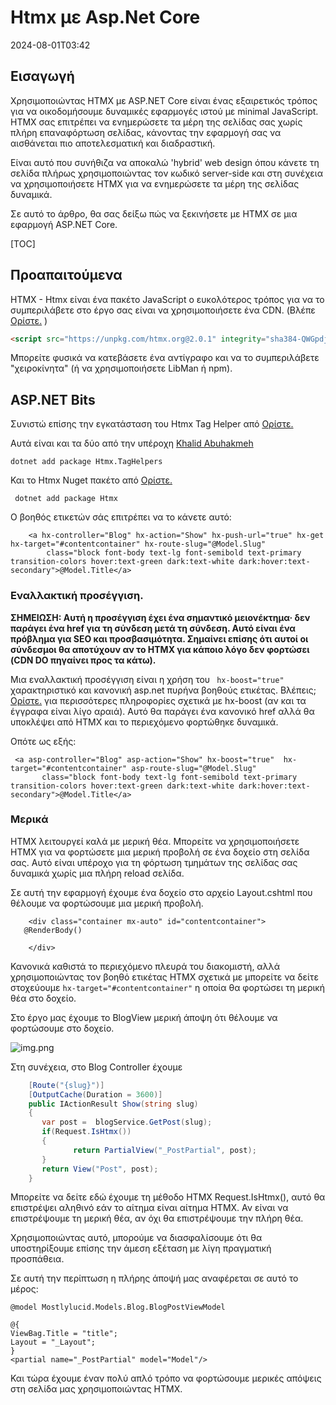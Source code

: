 # Htmx με Asp.Net Core

<datetime class="hidden">2024-08-01T03:42</datetime>

<!--category-- ASP.NET, HTMX -->
## Εισαγωγή

Χρησιμοποιώντας HTMX με ASP.NET Core είναι ένας εξαιρετικός τρόπος για να οικοδομήσουμε δυναμικές εφαρμογές ιστού με minimal JavaScript. HTMX σας επιτρέπει να ενημερώσετε τα μέρη της σελίδας σας χωρίς πλήρη επαναφόρτωση σελίδας, κάνοντας την εφαρμογή σας να αισθάνεται πιο αποτελεσματική και διαδραστική.

Είναι αυτό που συνήθιζα να αποκαλώ 'hybrid' web design όπου κάνετε τη σελίδα πλήρως χρησιμοποιώντας τον κωδικό server-side και στη συνέχεια να χρησιμοποιήσετε HTMX για να ενημερώσετε τα μέρη της σελίδας δυναμικά.

Σε αυτό το άρθρο, θα σας δείξω πώς να ξεκινήσετε με HTMX σε μια εφαρμογή ASP.NET Core.

[TOC]

## Προαπαιτούμενα

HTMX - Htmx είναι ένα πακέτο JavaScript ο ευκολότερος τρόπος για να το συμπεριλάβετε στο έργο σας είναι να χρησιμοποιήσετε ένα CDN. (Βλέπε [Ορίστε.](https://htmx.org/docs/#installing) )

```html
<script src="https://unpkg.com/htmx.org@2.0.1" integrity="sha384-QWGpdj554B4ETpJJC9z+ZHJcA/i59TyjxEPXiiUgN2WmTyV5OEZWCD6gQhgkdpB/" crossorigin="anonymous"></script>
```

Μπορείτε φυσικά να κατεβάσετε ένα αντίγραφο και να το συμπεριλάβετε "χειροκίνητα" (ή να χρησιμοποιήσετε LibMan ή npm).

## ASP.NET Bits

Συνιστώ επίσης την εγκατάσταση του Htmx Tag Helper από [Ορίστε.](https://github.com/khalidabuhakmeh/Htmx.Net)

Αυτά είναι και τα δύο από την υπέροχη [Khalid Abuhakmeh
](https://mastodon.social/@khalidabuhakmeh@mastodon.social)

```shell
dotnet add package Htmx.TagHelpers
```

Και το Htmx Nuget πακέτο από [Ορίστε.](https://www.nuget.org/packages/Htmx/)

```shell
 dotnet add package Htmx
```

Ο βοηθός ετικετών σάς επιτρέπει να το κάνετε αυτό:

```razor
    <a hx-controller="Blog" hx-action="Show" hx-push-url="true" hx-get hx-target="#contentcontainer" hx-route-slug="@Model.Slug"
        class="block font-body text-lg font-semibold text-primary transition-colors hover:text-green dark:text-white dark:hover:text-secondary">@Model.Title</a>
```

### Εναλλακτική προσέγγιση.

**ΣΗΜΕΙΩΣΗ: Αυτή η προσέγγιση έχει ένα σημαντικό μειονέκτημα· δεν παράγει ένα href για τη σύνδεση μετά τη σύνδεση. Αυτό είναι ένα πρόβλημα για SEO και προσβασιμότητα. Σημαίνει επίσης ότι αυτοί οι σύνδεσμοι θα αποτύχουν αν το HTMX για κάποιο λόγο δεν φορτώσει (CDN DO πηγαίνει προς τα κάτω).**

Μια εναλλακτική προσέγγιση είναι η χρήση του ` hx-boost="true"` χαρακτηριστικό και κανονική asp.net πυρήνα βοηθούς ετικέτας. Βλέπεις;  [Ορίστε.](https://htmx.org/docs/#hx-boost) για περισσότερες πληροφορίες σχετικά με hx-boost (αν και τα έγγραφα είναι λίγο αραιά).
Αυτό θα παράγει ένα κανονικό href αλλά θα υποκλέψει από HTMX και το περιεχόμενο φορτώθηκε δυναμικά.

Οπότε ως εξής:

```razor
 <a asp-controller="Blog" asp-action="Show" hx-boost="true"  hx-target="#contentcontainer" asp-route-slug="@Model.Slug"
       class="block font-body text-lg font-semibold text-primary transition-colors hover:text-green dark:text-white dark:hover:text-secondary">@Model.Title</a>
```

### Μερικά

HTMX λειτουργεί καλά με μερική θέα. Μπορείτε να χρησιμοποιήσετε HTMX για να φορτώσετε μια μερική προβολή σε ένα δοχείο στη σελίδα σας. Αυτό είναι υπέροχο για τη φόρτωση τμημάτων της σελίδας σας δυναμικά χωρίς μια πλήρη reload σελίδα.

Σε αυτή την εφαρμογή έχουμε ένα δοχείο στο αρχείο Layout.cshtml που θέλουμε να φορτώσουμε μια μερική προβολή.

```razor
    <div class="container mx-auto" id="contentcontainer">
   @RenderBody()

    </div>
```

Κανονικά καθιστά το περιεχόμενο πλευρά του διακομιστή, αλλά χρησιμοποιώντας τον βοηθό ετικέτας HTMX σχετικά με μπορείτε να δείτε στοχεύουμε `hx-target="#contentcontainer"` η οποία θα φορτώσει τη μερική θέα στο δοχείο.

Στο έργο μας έχουμε το BlogView μερική άποψη ότι θέλουμε να φορτώσουμε στο δοχείο.

![img.png](project.png)

Στη συνέχεια, στο Blog Controller έχουμε

```csharp
    [Route("{slug}")]
    [OutputCache(Duration = 3600)]
    public IActionResult Show(string slug)
    {
       var post =  blogService.GetPost(slug);
       if(Request.IsHtmx())
       {
              return PartialView("_PostPartial", post);
       }
       return View("Post", post);
    }
```

Μπορείτε να δείτε εδώ έχουμε τη μέθοδο HTMX Request.IsHtmx(), αυτό θα επιστρέψει αληθινό εάν το αίτημα είναι αίτημα HTMX. Αν είναι να επιστρέψουμε τη μερική θέα, αν όχι θα επιστρέψουμε την πλήρη θέα.

Χρησιμοποιώντας αυτό, μπορούμε να διασφαλίσουμε ότι θα υποστηρίξουμε επίσης την άμεση εξέταση με λίγη πραγματική προσπάθεια.

Σε αυτή την περίπτωση η πλήρης άποψή μας αναφέρεται σε αυτό το μέρος:

```razor
@model Mostlylucid.Models.Blog.BlogPostViewModel

@{
ViewBag.Title = "title";
Layout = "_Layout";
}
<partial name="_PostPartial" model="Model"/>
```

Και τώρα έχουμε έναν πολύ απλό τρόπο να φορτώσουμε μερικές απόψεις στη σελίδα μας χρησιμοποιώντας HTMX.